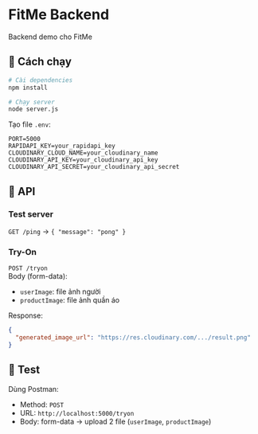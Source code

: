# FitMe Backend

Backend demo cho FitMe

## 🚀 Cách chạy

```bash
# Cài dependencies
npm install

# Chạy server
node server.js
```

Tạo file `.env`:

```env
PORT=5000
RAPIDAPI_KEY=your_rapidapi_key
CLOUDINARY_CLOUD_NAME=your_cloudinary_name
CLOUDINARY_API_KEY=your_cloudinary_api_key
CLOUDINARY_API_SECRET=your_cloudinary_api_secret
```

## 📡 API

### Test server
`GET /ping` → `{ "message": "pong" }`

### Try-On
`POST /tryon`  
Body (form-data):
- `userImage`: file ảnh người
- `productImage`: file ảnh quần áo

Response:
```json
{
  "generated_image_url": "https://res.cloudinary.com/.../result.png"
}
```

## 🧪 Test
Dùng Postman:
- Method: `POST`
- URL: `http://localhost:5000/tryon`
- Body: form-data → upload 2 file (`userImage`, `productImage`)
